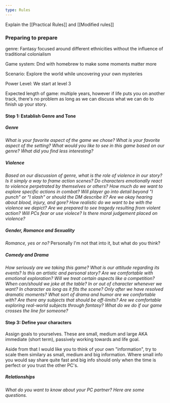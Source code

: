 ```yaml
---
type: Rules
---
```



Explain the [[Practical Rules]] and [[Modified rules]]




### Preparing to prepare

genre: Fantasy focused around different ethnicities without the influence of traditional colonialism

Game system: Dnd with homebrew to make some moments matter more

Scenario: Explore the world while uncovering your own mysteries

Power Level: We start at level 3

Expected length of game: multiple years, however if life puts you on another track, there's no problem as long as we can discuss what we can do to finish up your story.

#### Step 1: Establish Genre and Tone

##### Genre

*What is your favorite aspect of the game we chose?*
*What is your favorite aspect of the setting?*
*What would you like to see in this game based on our genre?*
*What did you find less interesting?*

##### Violence
*Based on our discussion of genre, what is the role of violence in our story?*
	*Is it simply a way to frame action scenes?*
	*Do characters emotionally react to violence perpetrated by themselves or others?*
*How much do we want to explore specific actions in combat?*
	*Will player go into detail beyond "I punch" or "I slash" or should the DM describe it?*
	*Are we okay hearing about blood, injury, and gore?*
*How realistic do we want to be with the violence we depict?*
	*Are we prepared to see tragedy resulting from violent action?*
	*Will PCs fear or use violece?*
	*Is there moral judgement placed on violence?*

##### Gender, Romance and Sexuality
*Romance, yes or no?*
Personally I'm not that into it, but what do you think?

##### Comedy and Drama

*How seriously are we taking this game? What is our attitude regarding its events?*
	*Is this an artistic and personal story?*
	*Are we comfortable with emotional exploration?*
	*Will we treat certain aspects like a competition?*
*When can/should we joke at the table?*
	*In or out of character whenever we want?*
	*In character as long as it fits the scene?*
	*Only after we have resolved dramatic moments?*
*What sort of drama and humor are we comfortable with?*
	*Are there any subjects that should be off-limits?*
	*Are we comfortable exploring real-world subjects through fantasy?*
	*What do we do if our game crosses the line for someone?*



#### Step 3: Define your characters

Assign goals to yourselves. These are small, medium and large AKA immediate (short term), passively working towards and life goal.

Aside from that I would like you to think of your own "information", try to scale them similary as small, medium and big information. Where small info you would say share quite fast and big info should only when the time is perfect or you trust the other PC's.

##### Relationships
*What do you want to know about your PC partner? Here are some questions.*


